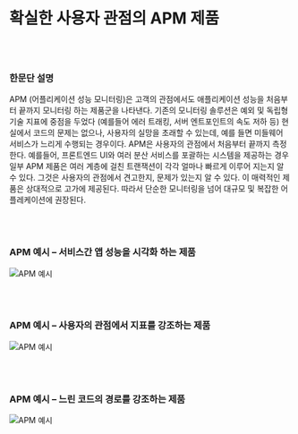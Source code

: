 # 확실한 사용자 관점의 APM 제품

<br/><br/>

### 한문단 설명

APM (어플리케이션 성능 모니터링)은 고객의 관점에서도 애플리케이션 성능을 처음부터 끝까지 모니터링 하는 제품군을 나타낸다. 기존의 모니터링 솔루션은 예외 및 독립형 기술 지표에 중점을 두었다 (예를들어 에러 트래킹, 서버 엔트포인트의 속도 저하 등) 현실에서 코드의 문제는 없으나, 사용자의 실망을 초래할 수 있는데, 예를 들면 미들웨어 서비스가 느리게 수행되는 경우이다. APM은 사용자의 관점에서 처음부터 끝까지 측정한다. 예를들어, 프론트엔드 UI와 여러 분산 서비스를 포괄하는 시스템을 제공하는 경우 일부 APM 제품은 여러 계층에 걸친 트랜잭션이 각각 얼마나 빠르게 이루어 지는지 알 수 있다. 그것은 사용자의 관점에서 견고한지, 문제가 있는지 알 수 있다. 이 매력적인 제품은 상대적으로 고가에 제공된다. 따라서 단순한 모니터링을 넘어 대규모 및 복잡한 어플레케이션에 권장된다.

<br/><br/>

### APM 예시 – 서비스간 앱 성능을 시각화 하는 제품

![APM 예시](../../assets/images/apm1.png "APM example")

<br/><br/>

### APM 예시 – 사용자의 관점에서 지표를 강조하는 제품

![APM 예시](../../assets/images/apm2.png "APM example")

<br/><br/>

### APM 예시 – 느린 코드의 경로를 강조하는 제품

![APM 예시](../../assets/images/apm3.png "APM example")
